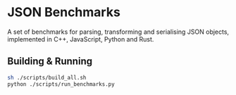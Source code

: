 # JSON Benchmarks

A set of benchmarks for parsing, transforming and serialising JSON objects, implemented in C++, JavaScript, Python and Rust.

## Building & Running

```bash
sh ./scripts/build_all.sh
python ./scripts/run_benchmarks.py
```
